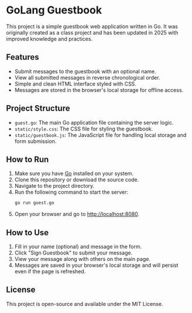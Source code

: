 # GoLang Guestbook

This project is a simple guestbook web application written in Go. It was originally created as a class project and has been updated in 2025 with improved knowledge and practices.

## Features

- Submit messages to the guestbook with an optional name.
- View all submitted messages in reverse chronological order.
- Simple and clean HTML interface styled with CSS.
- Messages are stored in the browser's local storage for offline access.

## Project Structure

- `guest.go`: The main Go application file containing the server logic.
- `static/style.css`: The CSS file for styling the guestbook.
- `static/guestbook.js`: The JavaScript file for handling local storage and form submission.

## How to Run

1. Make sure you have [Go](https://golang.org/) installed on your system.
2. Clone this repository or download the source code.
3. Navigate to the project directory.
4. Run the following command to start the server:
   ```bash
   go run guest.go
   ```
5. Open your browser and go to [http://localhost:8080](http://localhost:8080).

## How to Use

1. Fill in your name (optional) and message in the form.
2. Click "Sign Guestbook" to submit your message.
3. View your message along with others on the main page.
4. Messages are saved in your browser's local storage and will persist even if the page is refreshed.

## License

This project is open-source and available under the MIT License.
